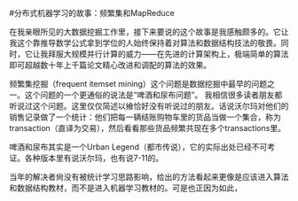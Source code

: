 #分布式机器学习的故事：频繁集和MapReduce

在我亲眼所见的大数据挖掘工作里，接下来要说的这个故事是我感触颇多的。它让我这个靠推导数学公式拿到学位的人始终保持着对算法和数据结构技法的敬畏。同时，它让我拜服大规模并行计算的威力——在先进的计算架构上，极端简单的算法即可超越数十年上千篇论文精心改进和调配的算法的效果。

频繁集挖掘（frequent itemset mining）这个问题是数据挖掘中最早的问题之一。这个问题的一个更通俗的说法是“啤酒和尿布问题”。	我相信很多读者朋友都听说过这个问题。这里仅仅简述以飨恰好没有听说过的朋友。话说沃尔玛对他们的销售记录做了一个统计：他们把每一辆结账购物车里的货品当做一个集合，称为transaction（直译为交易），然后看看那些货品频繁共现在多个transactions里。

啤酒和尿布其实是一个Urban Legend（都市传说），它的实际出处已经不可考证。各种版本里有说沃尔玛，也有说7-11的。

当年的解决者尙没有被统计学习思路影响，给出的方法看起来更像是应该进入算法和数据结构教材，而不是进入机器学习教材的。可是也正因为如此，
